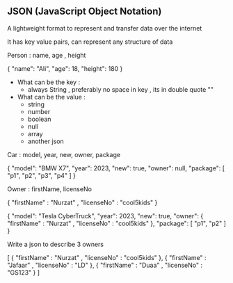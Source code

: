 ## JSON (JavaScript Object Notation)

A lightweight format to represent and transfer data over the internet

It has key value pairs, can represent any structure of data

Person : name, age , height

{
  "name": "Ali",
  "age": 18,
  "height": 180
}

- What can be the key :
  - always String , preferably no space in key , its in double quote ""
- What can be the value :
  - string
  - number
  - boolean
  - null
  - array
  - another json

Car :
model, year, new, owner,
package

{
  "model": "BMW X7",
  "year": 2023,
  "new": true,
  "owner": null,
  "package": [
      "p1", 
      "p2", 
      "p3", 
      "p4"
    ]
}


Owner : firstName, licenseNo

{
  "firstName" : "Nurzat" , 
  "licenseNo" : "cool5kids"
}





{
  "model": "Tesla CyberTruck",
  "year": 2023,
  "new": true,
  "owner": {
        "firstName" : "Nurzat" , 
        "licenseNo" : "cool5kids"
      },
  "package": [
      "p1", 
      "p2"
    ]
}


Write a json to describe 3 owners

[
  {
    "firstName" : "Nurzat" , 
    "licenseNo" : "cool5kids"
  },
  {
    "firstName" : "Jafaar" , 
    "licenseNo" : "LD"
  }, 
  {
    "firstName" : "Duaa" , 
    "licenseNo" : "GS123"
  }
]
 
﻿